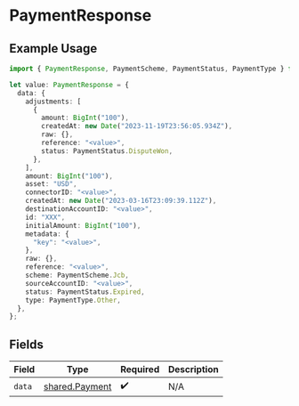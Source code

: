 # PaymentResponse

## Example Usage

```typescript
import { PaymentResponse, PaymentScheme, PaymentStatus, PaymentType } from "@formance/formance-sdk/sdk/models/shared";

let value: PaymentResponse = {
  data: {
    adjustments: [
      {
        amount: BigInt("100"),
        createdAt: new Date("2023-11-19T23:56:05.934Z"),
        raw: {},
        reference: "<value>",
        status: PaymentStatus.DisputeWon,
      },
    ],
    amount: BigInt("100"),
    asset: "USD",
    connectorID: "<value>",
    createdAt: new Date("2023-03-16T23:09:39.112Z"),
    destinationAccountID: "<value>",
    id: "XXX",
    initialAmount: BigInt("100"),
    metadata: {
      "key": "<value>",
    },
    raw: {},
    reference: "<value>",
    scheme: PaymentScheme.Jcb,
    sourceAccountID: "<value>",
    status: PaymentStatus.Expired,
    type: PaymentType.Other,
  },
};
```

## Fields

| Field                                                   | Type                                                    | Required                                                | Description                                             |
| ------------------------------------------------------- | ------------------------------------------------------- | ------------------------------------------------------- | ------------------------------------------------------- |
| `data`                                                  | [shared.Payment](../../../sdk/models/shared/payment.md) | :heavy_check_mark:                                      | N/A                                                     |